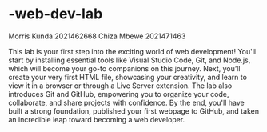 # -web-dev-lab
Morris Kunda 2021462668
Chiza Mbewe 2021471463

This lab is your first step into the exciting world of web development! You'll start by installing essential tools like Visual Studio Code, Git, and Node.js, which will become your go-to companions on this journey. Next, you’ll create your very first HTML file, showcasing your creativity, and learn to view it in a browser or through a Live Server extension. The lab also introduces Git and GitHub, empowering you to organize your code, collaborate, and share projects with confidence. By the end, you'll have built a strong foundation, published your first webpage to GitHub, and taken an incredible leap toward becoming a web developer.
